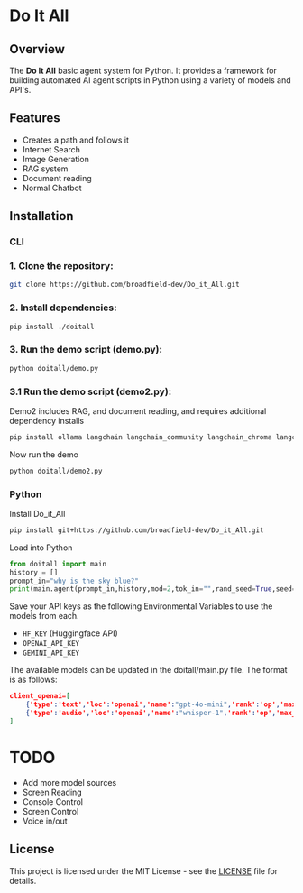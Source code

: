 # Do It All

## Overview
The **Do It All** basic agent system for Python. It provides a framework for building automated AI agent scripts in Python using a variety of models and API's.

## Features
- Creates a path and follows it
- Internet Search
- Image Generation
- RAG system
- Document reading
- Normal Chatbot

## Installation
### CLI

### 1. Clone the repository:
```bash
git clone https://github.com/broadfield-dev/Do_it_All.git
```

### 2. Install dependencies:
```bash
pip install ./doitall
```

### 3. Run the demo script (demo.py):
```bash
python doitall/demo.py
```
### 3.1 Run the demo script (demo2.py):
Demo2 includes RAG, and document reading, and requires additional dependency installs
```bash
pip install ollama langchain langchain_community langchain_chroma langchain_huggingface pypdf
```
Now run the demo
```bash
python doitall/demo2.py
```
### Python

Install Do_it_All
```bash
pip install git+https://github.com/broadfield-dev/Do_it_All.git
```
Load into Python
```python
from doitall import main
history = []
prompt_in="why is the sky blue?"
print(main.agent(prompt_in,history,mod=2,tok_in="",rand_seed=True,seed=1,max_thought=5,save_mem=False,recall_mem=False,rag_col=False))

```
Save your API keys as the following Environmental Variables to use the models from each.
- ```HF_KEY``` (Huggingface API)
- ```OPENAI_API_KEY```
- ```GEMINI_API_KEY```

The available models can be updated in the doitall/main.py file.  The format is as follows:
```json
client_openai=[
    {'type':'text','loc':'openai','name':"gpt-4o-mini",'rank':'op','max_tokens':128000,'schema':{'bos':['<|system|>','<|user|>','<|assistant|>'],'eos':'<|im_end|>'},'ppt':'None'},
    {'type':'audio','loc':'openai','name':"whisper-1",'rank':'op','max_tokens':32000,'schema':{'bos':[],'eos':''},'ppt':'None'},
]
```

# TODO
- Add more model sources
- Screen Reading
- Console Control
- Screen Control
- Voice in/out

## License
This project is licensed under the MIT License - see the [LICENSE](LICENSE) file for details.
